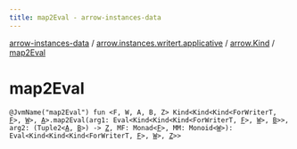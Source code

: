 ```yaml
---
title: map2Eval - arrow-instances-data
---
```


[arrow-instances-data](../../index.html) / [arrow.instances.writert.applicative](../index.html) / [arrow.Kind](index.html) / [map2Eval](./map2-eval.html)

# map2Eval

`@JvmName("map2Eval") fun <F, W, A, B, Z> Kind<Kind<Kind<ForWriterT, `[`F`](map2-eval.html#F)`>, `[`W`](map2-eval.html#W)`>, `[`A`](map2-eval.html#A)`>.map2Eval(arg1: Eval<Kind<Kind<Kind<ForWriterT, `[`F`](map2-eval.html#F)`>, `[`W`](map2-eval.html#W)`>, `[`B`](map2-eval.html#B)`>>, arg2: (Tuple2<`[`A`](map2-eval.html#A)`, `[`B`](map2-eval.html#B)`>) -> `[`Z`](map2-eval.html#Z)`, MF: Monad<`[`F`](map2-eval.html#F)`>, MM: Monoid<`[`W`](map2-eval.html#W)`>): Eval<Kind<Kind<Kind<ForWriterT, `[`F`](map2-eval.html#F)`>, `[`W`](map2-eval.html#W)`>, `[`Z`](map2-eval.html#Z)`>>`